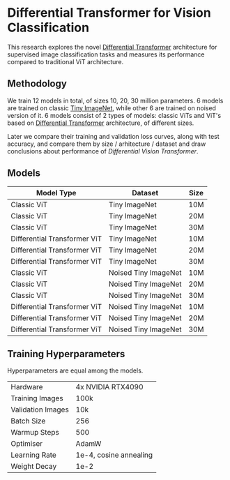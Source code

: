 # Differential Transformer for Vision Classification

This research explores the novel [Differential Transformer](https://arxiv.org/abs/2410.05258) architecture for supervised image classification tasks and measures its performance compared to traditional ViT architecture.

## Methodology

We train 12 models in total, of sizes 10, 20, 30 million parameters. 6 models are trained on classic [Tiny ImageNet](https://huggingface.co/datasets/zh-plus/tiny-imagenet), while other 6 are trained on noised version of it. 6 models consist of 2 types of models: classic ViTs and ViT's based on [Differential Transformer](https://arxiv.org/abs/2410.05258) architecture, of different sizes.

Later we compare their training and validation loss curves, along with test accuracy, and compare them by size / arhitecture / dataset and draw conclusions about performance of _Differential Vision Transformer_.

## Models

| Model Type                  | Dataset                | Size |
|-----------------------------|------------------------|------|
| Classic ViT                 | Tiny ImageNet          | 10M  |
| Classic ViT                 | Tiny ImageNet          | 20M  |
| Classic ViT                 | Tiny ImageNet          | 30M  |
| Differential Transformer ViT| Tiny ImageNet          | 10M  |
| Differential Transformer ViT| Tiny ImageNet          | 20M  |
| Differential Transformer ViT| Tiny ImageNet          | 30M  |
| Classic ViT                 | Noised Tiny ImageNet   | 10M  |
| Classic ViT                 | Noised Tiny ImageNet   | 20M  |
| Classic ViT                 | Noised Tiny ImageNet   | 30M  |
| Differential Transformer ViT| Noised Tiny ImageNet   | 10M  |
| Differential Transformer ViT| Noised Tiny ImageNet   | 20M  |
| Differential Transformer ViT| Noised Tiny ImageNet   | 30M  |

## Training Hyperparameters

Hyperparameters are equal among the models.

|||
|-------------------|-----------------------|
| Hardware          | 4x NVIDIA RTX4090     |
| Training Images   | 100k                  |
| Validation Images | 10k                   |
| Batch Size        | 256                   |
| Warmup Steps      | 500                   |
| Optimiser         | AdamW                 |
| Learning Rate     | 1e-4, cosine annealing|
| Weight Decay      | 1e-2                  |

